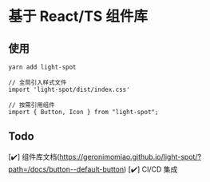 # 基于 React/TS 组件库

## 使用
```
yarn add light-spot

// 全局引入样式文件
import 'light-spot/dist/index.css'

// 按需引用组件
import { Button, Icon } from "light-spot";
```


## Todo

[✔️] 组件库文档(https://geronimomiao.github.io/light-spot/?path=/docs/button--default-button)
[✔️] CI/CD 集成

